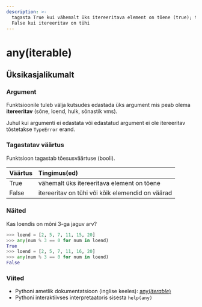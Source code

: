 ```yaml
---
description: >-
  tagasta True kui vähemalt üks itereeritava element on tõene (true); tagasta
  False kui itereeritav on tühi
---
```


# any\(iterable\)

## Üksikasjalikumalt

### Argument

Funktsioonile tuleb välja kutsudes edastada üks argument mis peab olema **itereeritav** \(sõne, loend, hulk, sõnastik vms\).

Juhul kui argumenti ei edastata või edastatud argument ei ole itereeritav tõstetakse `TypeError` erand.

### Tagastatav väärtus

Funktsioon tagastab tõesusväärtuse \(booli\).

| Väärtus | Tingimus\(ed\) |
| :--- | :--- |
| True | vähemalt üks itereeritava element on tõene |
| False | itereeritav on tühi või kõik elemendid on väärad |

### Näited

Kas loendis on mõni 3-ga jaguv arv?

```python
>>> loend = [2, 5, 7, 11, 15, 20]
>>> any(num % 3 == 0 for num in loend)
True
>>> loend = [2, 5, 7, 11, 16, 20]
>>> any(num % 3 == 0 for num in loend)
False
```

### Viited

* Pythoni ametlik dokumentatsioon \(inglise keeles\): [any\(_iterable_\)](https://docs.python.org/3/library/functions.html#any)
* Pythoni interaktiivses interpretaatoris sisesta `help(any)`


